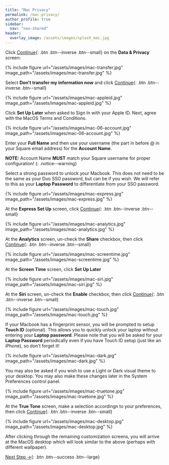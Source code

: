 ```yaml
---
title: "Mac Privacy"
permalink: /mac-privacy/
author_profile: true
sidebar:
  nav: "nav-shared"
header:
  overlay_image: /assets/images/splash_mac.jpg
---
```


Click [Continue](#transfer){: .btn .btn--inverse .btn--small} on the __Data &amp; Privacy__ screen:

<a name="transfer"></a> 
{% include figure url="/assets/images/mac-transfer.jpg" image_path="/assets/images/mac-transfer.jpg"  %}

Select __Don't transfer my information now__ and click [Continue](#appleid){: .btn .btn--inverse .btn--small}

<a name="appleid"></a> 
{% include figure url="/assets/images/mac-appleid.jpg" image_path="/assets/images/mac-appleid.jpg"  %}

Click __Set Up Later__ when asked to Sign In with your Apple ID. Next, agree with the MacOS Terms and Conditions. 

{% include figure url="/assets/images/mac-06-account.jpg" image_path="/assets/images/mac-06-account.jpg"  %}

Enter your __Full Name__ and then use your username (the part in before @ in your Square email address) for the __Account Name__.

__NOTE:__ Account Name __MUST__ match your Square username for proper configuration!
{: .notice--warning}

Select a strong password to unlock your Macbook. This does not need to be the same as your Duo SSO password, but can be if you wish. We will refer to this as your __Laptop Password__ to differentiate from your SSO password.

{% include figure url="/assets/images/mac-express.jpg" image_path="/assets/images/mac-express.jpg" %}

At the __Express Set Up__ screen, click [Continue](#analytics){: .btn .btn--inverse .btn--small}

<a name="analytics"></a> 
{% include figure url="/assets/images/mac-analytics.jpg" image_path="/assets/images/mac-analytics.jpg" %}

At the __Analytics__ screen, un-check the __Share__ checkbox, then click [Continue](#screentime){: .btn .btn--inverse .btn--small}

<a name="screentime"></a> 
{% include figure url="/assets/images/mac-screentime.jpg" image_path="/assets/images/mac-screentime.jpg" %}

At the __Screen Time__ screen, click __Set Up Later__

{% include figure url="/assets/images/mac-siri.jpg" image_path="/assets/images/mac-siri.jpg" %}

At the __Siri__ screen, un-check the __Enable__ checkbox, then click [Continue](#touch){: .btn .btn--inverse .btn--small}

<a name="touch"></a> 
{% include figure url="/assets/images/mac-touch.jpg" image_path="/assets/images/mac-touch.jpg" %}

If your Macbook has a fingerprint sensor, you will be prompted to setup __Touch ID__ (optional). This allows you to quickly unlock your laptop without entering your __Laptop password__. Please note that you will be asked for your __Laptop Password__ periodically even if you have Touch ID setup (just like an iPhone), so don't forget it!

{% include figure url="/assets/images/mac-dark.jpg" image_path="/assets/images/mac-dark.jpg" %}

You may also be asked if you wish to use a Light or Dark visual theme to your desktop. You may also make these changes later in the System Preferences control panel. 

{% include figure url="/assets/images/mac-truetone.jpg" image_path="/assets/images/mac-truetone.jpg" %}

At the __True Tone__ screen, make a selection accordingn to your preferences, then click [Continue](#done){: .btn .btn--inverse .btn--small}

<a name="done"></a> 
{% include figure url="/assets/images/mac-desktop.jpg" image_path="/assets/images/mac-desktop.jpg"  %}

After clicking through the remaining customization screens, you will arrive at the MacOS desktop which will look similar to the above (perhaps with different wallpaper). 

[Next Step &rarr;](/mac-mdm){: .btn .btn--success .btn--large}

